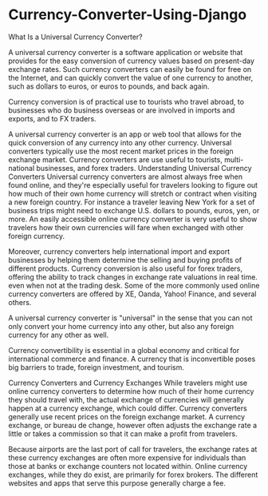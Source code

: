﻿# Currency-Converter-Using-Django


What Is a Universal Currency Converter?

A universal currency converter is a software application or website that provides for the easy conversion of currency values based on present-day exchange rates. Such currency converters can easily be found for free on the Internet, and can quickly convert the value of one currency to another, such as dollars to euros, or euros to pounds, and back again.

Currency conversion is of practical use to tourists who travel abroad, to businesses who do business overseas or are involved in imports and exports, and to FX traders.

A universal currency converter is an app or web tool that allows for the quick conversion of any currency into any other currency.
Universal converters typically use the most recent market prices in the foreign exchange market.
Currency converters are use useful to tourists, multi-national businesses, and forex traders.
Understanding Universal Currency Converters
Universal currency converters are almost always free when found online, and they're especially useful for travelers looking to figure out how much of their own home currency will stretch or contract when visiting a new foreign country. For instance a traveler leaving New York for a set of business trips might need to exchange U.S. dollars to pounds, euros, yen, or more. An easily accessible online currency converter is very useful to show travelers how their own currencies will fare when exchanged with other foreign currency.

Moreover, currency converters help international import and export businesses by helping them determine the selling and buying profits of different products. Currency conversion is also useful for forex traders, offering the ability to track changes in exchange rate valuations in real time. even when not at the trading desk. Some of the more commonly used online currency converters are offered by XE, Oanda, Yahoo! Finance, and several others.

A universal currency converter is "universal" in the sense that you can not only convert your home currency into any other, but also any foreign currency for any other as well.

Currency convertibility is essential in a global economy and critical for international commerce and finance. A currency that is inconvertible poses big barriers to trade, foreign investment, and tourism.

Currency Converters and Currency Exchanges
While travelers might use online currency converters to determine how much of their home currency they should travel with, the actual exchange of currencies will generally happen at a currency exchange, which could differ. Currency converters generally use recent prices on the foreign exchange market. A currency exchange, or bureau de change, however often adjusts the exchange rate a little or takes a commission so that it can make a profit from travelers.

Because airports are the last port of call for travelers, the exchange rates at these currency exchanges are often more expensive for individuals than those at banks or exchange counters not located within. Online currency exchanges, while they do exist, are primarily for forex brokers. The different websites and apps that serve this purpose generally charge a fee.
